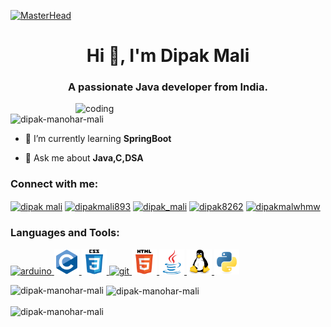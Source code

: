 [![MasterHead](https://user-images.githubusercontent.com/10498744/210012254-234538ff-d198-48aa-8964-37e6fd45d227.gif)]()
<h1 align="center">Hi 👋, I'm Dipak Mali</h1>
<h3 align="center">A passionate Java developer from India.</h3>
<img align="right" alt="coding" width="400" src="https://user-images.githubusercontent.com/74038190/238353480-219bcc70-f5dc-466b-9a60-29653d8e8433.gif">

<p align="left"> <img src="https://komarev.com/ghpvc/?username=dipak-manohar-mali&label=Profile%20views&color=0e75b6&style=flat" alt="dipak-manohar-mali" /> </p>

- 🌱 I’m currently learning **SpringBoot**

- 💬 Ask me about **Java,C,DSA**

<h3 align="left">Connect with me:</h3>
<p align="left">
<a href="https://www.linkedin.com/in/dipak-mali-1a1a02246" target="blank"><img align="center" src="https://raw.githubusercontent.com/rahuldkjain/github-profile-readme-generator/master/src/images/icons/Social/linked-in-alt.svg" alt="dipak mali" height="30" width="40" /></a>
<a href="https://instagram.com/dipakmali893" target="blank"><img align="center" src="https://raw.githubusercontent.com/rahuldkjain/github-profile-readme-generator/master/src/images/icons/Social/instagram.svg" alt="dipakmali893" height="30" width="40" /></a>
<a href="https://www.codechef.com/users/dipak_mali" target="blank"><img align="center" src="https://cdn.jsdelivr.net/npm/simple-icons@3.1.0/icons/codechef.svg" alt="dipak_mali" height="30" width="40" /></a>
<a href="https://www.leetcode.com/dipak8262" target="blank"><img align="center" src="https://raw.githubusercontent.com/rahuldkjain/github-profile-readme-generator/master/src/images/icons/Social/leet-code.svg" alt="dipak8262" height="30" width="40" /></a>
<a href="https://auth.geeksforgeeks.org/user/dipakmalwhmw" target="blank"><img align="center" src="https://raw.githubusercontent.com/rahuldkjain/github-profile-readme-generator/master/src/images/icons/Social/geeks-for-geeks.svg" alt="dipakmalwhmw" height="30" width="40" /></a>
</p>

<h3 align="left">Languages and Tools:</h3>
<p align="left"> <a href="https://www.arduino.cc/" target="_blank" rel="noreferrer"> <img src="https://cdn.worldvectorlogo.com/logos/arduino-1.svg" alt="arduino" width="40" height="40"/> </a> <a href="https://www.cprogramming.com/" target="_blank" rel="noreferrer"> <img src="https://raw.githubusercontent.com/devicons/devicon/master/icons/c/c-original.svg" alt="c" width="40" height="40"/> </a> <a href="https://www.w3schools.com/css/" target="_blank" rel="noreferrer"> <img src="https://raw.githubusercontent.com/devicons/devicon/master/icons/css3/css3-original-wordmark.svg" alt="css3" width="40" height="40"/> </a> <a href="https://git-scm.com/" target="_blank" rel="noreferrer"> <img src="https://www.vectorlogo.zone/logos/git-scm/git-scm-icon.svg" alt="git" width="40" height="40"/> </a> <a href="https://www.w3.org/html/" target="_blank" rel="noreferrer"> <img src="https://raw.githubusercontent.com/devicons/devicon/master/icons/html5/html5-original-wordmark.svg" alt="html5" width="40" height="40"/> </a> <a href="https://www.java.com" target="_blank" rel="noreferrer"> <img src="https://raw.githubusercontent.com/devicons/devicon/master/icons/java/java-original.svg" alt="java" width="40" height="40"/> </a> <a href="https://www.linux.org/" target="_blank" rel="noreferrer"> <img src="https://raw.githubusercontent.com/devicons/devicon/master/icons/linux/linux-original.svg" alt="linux" width="40" height="40"/> </a> <a href="https://www.python.org" target="_blank" rel="noreferrer"> <img src="https://raw.githubusercontent.com/devicons/devicon/master/icons/python/python-original.svg" alt="python" width="40" height="40"/> </a> </p>

<p><img align="left" src="https://github-readme-stats.vercel.app/api/top-langs?username=dipak-manohar-mali&show_icons=true&locale=en&layout=compact" alt="dipak-manohar-mali" /></p>

<p>&nbsp;<img align="center" src="https://github-readme-stats.vercel.app/api?username=dipak-manohar-mali&show_icons=true&locale=en" alt="dipak-manohar-mali" /></p>

<p><img align="center" src="https://github-readme-streak-stats.herokuapp.com/?user=dipak-manohar-mali&" alt="dipak-manohar-mali" /></p>

